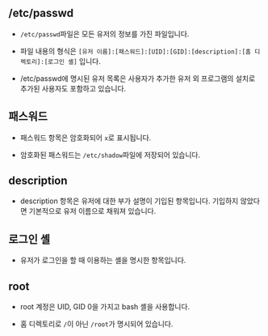 ## /etc/passwd

- `/etc/passwd`파일은 모든 유저의 정보를 가진 파일입니다.

- 파일 내용의 형식은 `[유저 이름]:[패스워드]:[UID]:[GID]:[description]:[홈 디렉토리]:[로그인 셸]` 입니다.

- /etc/passwd에 명시된 유저 목록은 사용자가 추가한 유저 외 프로그램의 설치로 추가된 사용자도 포함하고 있습니다.

## 패스워드

- 패스워드 항목은 암호화되어 `x`로 표시됩니다.

- 암호화된 패스워드는 `/etc/shadow`파일에 저장되어 있습니다.

## description

- description 항목은 유저에 대한 부가 설명이 기입된 항목입니다. 기입하지 않았다면 기본적으로 유저 이름으로 채워져 있습니다.

## 로그인 셸

- 유저가 로그인을 할 때 이용하는 셸을 명시한 항목입니다.

## root

- root 계정은 UID, GID 0을 가지고 bash 셸을 사용합니다.

- 홈 디렉토리로 `/`이 아닌 `/root`가 명시되어 있습니다.